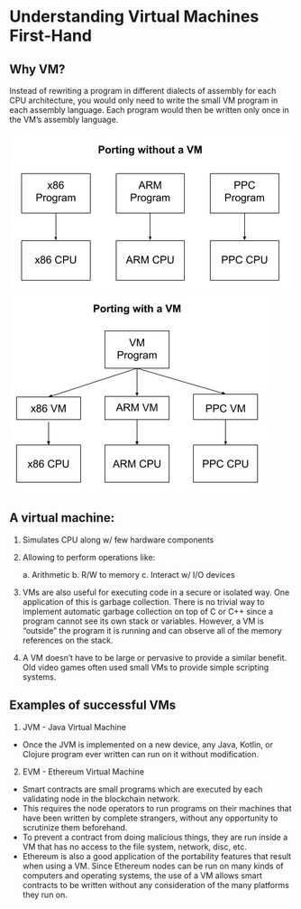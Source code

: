 # Understanding Virtual Machines First-Hand

## Why VM?

Instead of rewriting a program in different dialects of assembly for each CPU architecture, you would only need to write the small VM program in each assembly language. Each program would then be written only once in the VM’s assembly language.

![alt text](image.png)
![alt text](image-1.png)

## A virtual machine:

1. Simulates CPU along w/ few hardware components
2. Allowing to perform operations like:

    a. Arithmetic
    b. R/W to memory
    c. Interact w/ I/O devices

3. VMs are also useful for executing code in a secure or isolated way. One application of this is garbage collection. There is no trivial way to implement automatic garbage collection on top of C or C++ since a program cannot see its own stack or variables. However, a VM is “outside” the program it is running and can observe all of the memory references on the stack.

4. A VM doesn’t have to be large or pervasive to provide a similar benefit. Old video games often used small VMs to provide simple scripting systems.



## Examples of successful VMs

1. JVM - Java Virtual Machine

- Once the JVM is implemented on a new device, any Java, Kotlin, or Clojure program ever written can run on it without modification.

2. EVM - Ethereum Virtual Machine

- Smart contracts are small programs which are executed by each validating node in the blockchain network. 
- This requires the node operators to run programs on their machines that have been written by complete strangers, without any opportunity to scrutinize them beforehand. 
- To prevent a contract from doing malicious things, they are run inside a VM that has no access to the file system, network, disc, etc. 
- Ethereum is also a good application of the portability features that result when using a VM. Since Ethereum nodes can be run on many kinds of computers and operating systems, the use of a VM allows smart contracts to be written without any consideration of the many platforms they run on.

